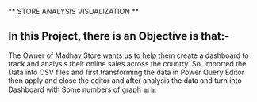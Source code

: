 ** STORE ANALYSIS VISUALIZATION **

In this Project, there is an Objective is that:-
----------------------------------------------------
The Owner of Madhav Store wants us to help them create a dashboard to track and analysis their online sales across the country. So, imported the Data into CSV files and first
transforming the data in Power Query Editor then apply and close the editor and after analysis the data  and turn into Dashboard with Some numbers of graph 📊📊

